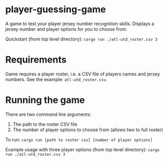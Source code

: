 # player-guessing-game
A game to test your player jersey number recognition skills. Displays a jersey number and player options for you to choose from.  

Quickstart (from top level directory): `cargo run ./atl-utd_roster.csv 3`  

# Requirements
Game requires a player roster, i.e. a CSV file of players names and jersey numbers. See the example: `atl-utd_roster.csv`.  

# Running the game
There are two command line arguments:  
1) The path to the roster CSV file  
2) The number of player options to choose from (allows two to full roster)  

To run: `cargo run [path to roster csv] [number of player options]`  
 
Example usage with three player options (from top level directory): `cargo run ./atl-utd_roster.csv 3`  

